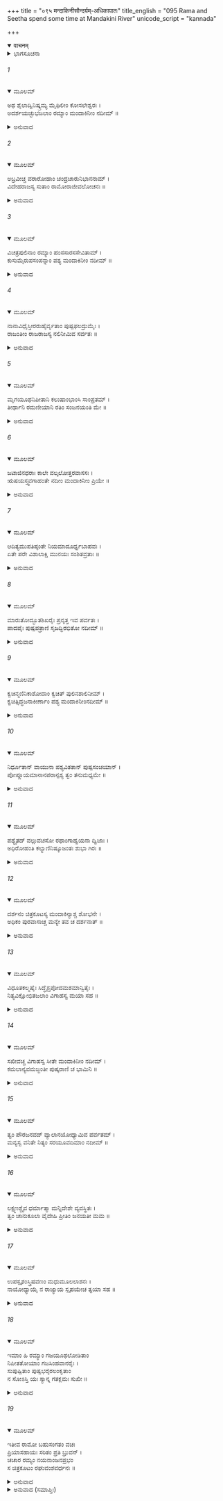 +++
title = "०९५ मन्दाकिनीसौन्दर्यम्-अधिकापातः"
title_english = "095 Rama and Seetha spend some time at Mandakini River"
unicode_script = "kannada"

+++
<details open><summary>वाचनम्</summary>

<div class="audioEmbed"  caption="श्रीराम-हरिसीताराममूर्ति-घनपाठिभ्यां वचनम्" src="https://archive.org/download/Ramayana-recitation-Sriram-harisItArAmamUrti-Ghanapaati-v2/Kanda_2/Kanda_2_AYK-095-Mandakini_Soundaryam_Adhika_Pataha.mp3"></div>
</details>



<details><summary>ಭಾಗಸೂಚನಾ</summary>

ಶ್ರೀರಾಮನು ಸೀತೆಗೆ ಮಂದಾಕಿನೀ ನದಿಯ ಶೋಭೆಯನ್ನು ವರ್ಣಿಸಿದುದು
</details>

###### 1


<details open><summary>ಮೂಲಮ್</summary>

ಅಥ ಶೈಲಾದ್ವಿನಿಷ್ಕ್ರಮ್ಯ ಮೈಥಿಲೀಂ ಕೋಸಲೇಶ್ವರಃ ।  
ಅದರ್ಶಯಚ್ಛುಭಜಲಾಂ ರಮ್ಯಾಂ ಮಂದಾಕಿನೀಂ ನದೀಮ್ ॥
</details>

<details><summary>ಅನುವಾದ</summary>

ಕೊಸಲೇಶ್ವರ ಶ್ರೀರಾಮನು ಚಿತ್ರಕೂಟ ಪರ್ವತದಿಂದ ಹೊರಟ ಮಂಗಳಕರವಾದ ನೀರಿನಿಂದ ಕೂಡಿದ್ದ ಬಹು ರಮ್ಯವಾದ ಮಂದಾಕಿನೀ ನದಿಯನ್ನು ತೋರಿಸಿದನು.॥1॥
</details>

###### 2


<details open><summary>ಮೂಲಮ್</summary>

ಅಬ್ರವೀಚ್ಚ ವರಾರೋಹಾಂ ಚಂದ್ರಚಾರುನಿಭಾನನಾಮ್ ।  
ವಿದೇಹರಾಜಸ್ಯ ಸುತಾಂ ರಾಮೋರಾಜೀವಲೋಚನಃ ॥
</details>

<details><summary>ಅನುವಾದ</summary>

ರಾಜೀವಲೋಚನನಾದ ಶ್ರೀರಾಮನು ಚಂದ್ರನಂತೆ ಮನೋಹರ ಮುಖವುಳ್ಳ, ಸುಂದರ ಕಟಿಪ್ರದೇಶವುಳ್ಳ ವಿದೇಹ ರಾಜನಂದಿನೀ ಸೀತೆಯಲ್ಲಿ ಈ ಪ್ರಕಾರ ಹೇಳಿದನು.॥2॥
</details>

###### 3


<details open><summary>ಮೂಲಮ್</summary>

ವಿಚಿತ್ರಪುಲಿನಾಂ ರಮ್ಯಾಂ ಹಂಸಸಾರಸಸೇವಿತಾಮ್ ।  
ಕುಸುಮೈರುಪಸಂಪನ್ನಾಂ ಪಶ್ಯ ಮಂದಾಕಿನೀಂ ನದೀಮ್ ॥
</details>

<details><summary>ಅನುವಾದ</summary>

ಪ್ರಿಯೇ! ಈಗ ಮಂದಾಕಿನೀ ನದಿಯ ಶೋಭೆಯನ್ನು ನೋಡು. ಹಂಸ, ಸಾರಸಗಳಿಂದ ಸೇವಿತವಾದ ಕಾರಣ ಎಷ್ಟು ಸುಂದರವಾಗಿ ತೋರುತ್ತಿದೆ. ಇದರ ತೀರಗಳು ಬಹಳ ವಿಚಿತ್ರವಾಗಿವೆ. ನಾನಾ ಪ್ರಕಾರದ ಪುಷ್ಪಗಳು ಇದರ ಶೋಭೆ ಹೆಚ್ಚಿಸುತ್ತಿವೆ.॥3॥
</details>

###### 4


<details open><summary>ಮೂಲಮ್</summary>

ನಾನಾವಿಧೈಸ್ತೀರರುಹೈರ್ವೃತಾಂ ಪುಷ್ಪಫಲದ್ರುಮೈಃ ।  
ರಾಜಂತೀಂ ರಾಜರಾಜಸ್ಯ ನಲಿನೀಮಿವ ಸರ್ವತಃ ॥
</details>

<details><summary>ಅನುವಾದ</summary>

ಫಲ-ಪುಷ್ಪಗಳ ಭಾರದಿಂದ ಬಾಗಿದ ನಾನಾ ಪ್ರಕಾರದ ವೃಕ್ಷಗಳು ತೀರದಲ್ಲಿ ತುಂಬಿದ್ದ ಈ ಮಂದಾಕಿನೀ ನದಿಯು ಕುಬೇರನ ಸೌಗಂಧಿಕ ಸರೋವರದಂತೆ ಸುಶೋಭಿತವಾಗಿದೆ.॥4॥
</details>

###### 5


<details open><summary>ಮೂಲಮ್</summary>

ಮೃಗಯೂಥನಿಪೀತಾನಿ ಕಲುಷಾಂಭಾಂಸಿ ಸಾಂಪ್ರತಮ್ ।  
ತೀರ್ಥಾನಿ ರಮಣೀಯಾನಿ ರತಿಂ ಸಂಜನಯಂತಿ ಮೇ ॥
</details>

<details><summary>ಅನುವಾದ</summary>

ಜಿಂಕೆಗಳ ಗುಂಪುಗಳು ನೀರು ಕುಡಿದು ಈಗ ಇಲ್ಲಿಯ ನೀರು ಕದಡಿದರೂ ಇದರ ರಮಣೀಯ ತೀರಗಳು ನನ್ನ ಮನಸ್ಸಿಗೆ ಬಹಳ ಆನಂದ ಕೊಡುತ್ತಿವೆ.॥5॥
</details>

###### 6


<details open><summary>ಮೂಲಮ್</summary>

ಜಟಾಜಿನಧರಾಃ ಕಾಲೇ ವಲ್ಕಲೋತ್ತರವಾಸಸಃ ।  
ಋಷಯಸ್ತ್ವವಗಾಹಂತೇ ನದೀಂ ಮಂದಾಕಿನೀಂ ಪ್ರಿಯೇ ॥
</details>

<details><summary>ಅನುವಾದ</summary>

ಪ್ರಿಯೇ! ಅಲ್ಲಿ ನೋಡು, ಜಟಾ, ಮೃಗಚರ್ಮ, ವಲ್ಕಲದ ಉತ್ತರೀಯವನ್ನು ಹೊದ್ದಿರುವ ಮಹರ್ಷಿಗಳು ಸರಿಯಾದ ಸಮಯದಲ್ಲಿ ಬಂದು ಈ ಮಂದಾಕಿನೀ ನದಿಯಲ್ಲಿ ಸ್ನಾನಮಾಡುತ್ತಿದ್ದಾರೆ.॥6॥
</details>

###### 7


<details open><summary>ಮೂಲಮ್</summary>

ಆದಿತ್ಯಮುಪತಿಷ್ಠಂತೇ ನಿಯಮಾದೂರ್ಧ್ವಬಾಹವಃ ।  
ಏತೇ ಪರೇ ವಿಶಾಲಾಕ್ಷಿ ಮುನಯಃ ಸಂಶಿತವ್ರತಾಃ ॥
</details>

<details><summary>ಅನುವಾದ</summary>

ವಿಶಾಲಲೋಚನೇ! ಕಠೋರ ವ್ರತವನ್ನು ಪಾಲಿಸುವ ಇತರ ಮುನಿಗಳು ನಿತ್ಯ ನಿಯಮದಂತೆ ಎರಡೂ ಕೈಗಳನ್ನು ಮೇಲಕ್ಕೆತ್ತಿ ಈ ನದೀ ತೀರದಲ್ಲಿ ಸೂರ್ಯೋಪಾಸನೆ ಮಾಡುತ್ತಿದ್ದಾರೆ.॥7॥
</details>

###### 8


<details open><summary>ಮೂಲಮ್</summary>

ಮಾರುತೋದ್ಭೂತಶಿಖರೈಃ ಪ್ರನೃತ್ತ ಇವ ಪರ್ವತಃ ।  
ಪಾದಪೈಃ ಪುಷ್ಪಪತ್ರಾಣಿ ಸೃಜದ್ಭಿರಭಿತೋ ನದೀಮ್ ॥
</details>

<details><summary>ಅನುವಾದ</summary>

ಗಾಳಿಯಿಂದ ಅಲ್ಲಾಡುತ್ತಿರುವ ರೆಂಬೆಗಳಿಂದ ಪುಷ್ಪಗಳು ಮಂದಾಕಿನೀ ನದಿಯ ಎರಡೂ ತೀರಗಳಲ್ಲಿ ಚೆಲ್ಲಾಡಿಹೋಗಿವೆ. ಇದನ್ನು ನೋಡಿದರೆ ಪರ್ವತ ರಾಜನೇನಾದರೂ ಪುಷ್ಪಾಂಜಲಿ ಅರ್ಪಿಸುತ್ತಾ ನೃತ್ಯಮಾಡುತ್ತಿರುವನೋ ಎಂಬಂತಿತ್ತು.॥8॥
</details>

###### 9


<details open><summary>ಮೂಲಮ್</summary>

ಕ್ವಚಿನ್ಮಣಿನಿಕಾಶೋದಾಂ ಕ್ವಚಿತ್ ಪುಲಿನಶಾಲಿನೀಮ್ ।  
ಕ್ವಚಿತ್ಸಿದ್ಧಜನಾಕೀರ್ಣಾಂ ಪಶ್ಯ ಮಂದಾಕಿನೀಂನದೀಮ್ ॥
</details>

<details><summary>ಅನುವಾದ</summary>

ಮಂದಾಕಿನೀ ನದಿಯ ಶೋಭೆ ಹೇಗಿದೆ ನೋಡು; ಕೆಲವು ಕಡೆ ಇದರಲ್ಲಿ ಮುತ್ತುಗಳಂತೆ ಸ್ವಚ್ಛವಾದ ನೀರು ಹರಿಯುವುದು ಕಂಡುಬಂದರೆ, ಕೆಲವೆಡೆ ಎತ್ತರವಾದ ಮರಳ ದಿಣ್ಣೆಗಳಿಂದ ಕಣ್ಮರೆಯಾಗುತ್ತಿದೆ. ಕೆಲವೆಡೆ ಇದರಲ್ಲಿ ಸಿದ್ಧರು ಸ್ನಾನಮಾಡುತ್ತಿದ್ದಾರೆ.॥9॥
</details>

###### 10


<details open><summary>ಮೂಲಮ್</summary>

ನಿರ್ಧೂತಾನ್ ವಾಯುನಾ ಪಶ್ಯವಿತತಾನ್ ಪುಷ್ಪಸಂಚಯಾನ್ ।  
ಪೋಪ್ಲೂಯಮಾನಾನಪರಾನ್ಪಶ್ಯ ತ್ವಂ ತನುಮಧ್ಯಮೇ ॥
</details>

<details><summary>ಅನುವಾದ</summary>

ಸುಂದರೀ! ವಾಯುವು ಹಾರಿಸಿಕೊಂಡು ಬಂದ ಹೂವುಗಳ ರಾಶಿ-ರಾಶಿಗಳು ಮಂದಾಕಿನಿಯ ಎರಡೂ ದಂಡೆಗಳಲ್ಲಿ ಬಿದ್ದಿವೆ. ಬೇರೆ ಪುಷ್ಪಸಮೂಹವು ನೀರಿನ ಮೇಲೆ ಹೇಗೆ ತೇಲುತ್ತಾ ಸಾಗುತ್ತಿದೆ ನೋಡು.॥10॥
</details>

###### 11


<details open><summary>ಮೂಲಮ್</summary>

ಪಶ್ಯೈತದ್ ವಲ್ಗುವಚಸೋ ರಥಾಂಗಾಹ್ವಯನಾ ದ್ವಿಜಾಃ ।  
ಅಧಿರೋಹಂತಿ ಕಲ್ಯಾಣಿನಿಷ್ಕೂಜಂತಃ ಶುಭಾ ಗಿರಃ ॥
</details>

<details><summary>ಅನುವಾದ</summary>

ಕಲ್ಯಾಣಿ! ಮಧುರವಾಗಿ ನುಡಿಯುವ ಚಕ್ರವಾಕ ಪಕ್ಷಿಗಳು ಕಲರವ ಮಾಡುತ್ತಾ ನದಿಯ ಎರಡೂ ದಡಗಳಲ್ಲಿ ಆರೂಢವಾಗಿರುವುದನ್ನು ನೋಡಲ್ಲಿ.॥11॥
</details>

###### 12


<details open><summary>ಮೂಲಮ್</summary>

ದರ್ಶನಂ ಚಿತ್ರಕೂಟಸ್ಯ ಮಂದಾಕಿನ್ಯಾಶ್ಚ ಶೋಭನೇ ।  
ಅಧಿಕಂ ಪುರವಾಸಾಚ್ಚ ಮನ್ಯೇ ತವ ಚ ದರ್ಶನಾತ್ ॥
</details>

<details><summary>ಅನುವಾದ</summary>

ಶೋಭನೇ! ಪ್ರತಿದಿನ ಚಿತ್ರಕೂಟ ಮತ್ತು ಮಂದಾಕಿನಿಯ ದರ್ಶನವು ನನಗೆ ನಿನ್ನ ದರ್ಶನಕ್ಕಿಂತಲೂ ಹೆಚ್ಚು ಕಣ್ಮನಗಳಿಗೆ ಸುಖಾವಹವಾಗಿ, ಅಯೋಧ್ಯೆಯ ವಾಸಕ್ಕಿಂತಲೂ ಹೆಚ್ಚು ಆಹ್ಲಾದಕರವಾಗಿದೆ.॥12॥
</details>

###### 13


<details open><summary>ಮೂಲಮ್</summary>

ವಿಧೂತಕಲ್ಮಷೈಃ ಸಿದ್ಧೈಸ್ತಪೋದಮಶಮಾನ್ವಿತೈಃ ।  
ನಿತ್ಯವಿಕ್ಷೋಭಿತಜಲಾಂ ವಿಗಾಹಸ್ವ ಮಯಾ ಸಹ ॥
</details>

<details><summary>ಅನುವಾದ</summary>

ಈ ನದಿಯಲ್ಲಿ ಪ್ರತಿದಿನ ತಪಸ್ಸು, ಇಂದ್ರಿಯ ಸಂಯಮ ಮತ್ತು ಮನೋನಿಗ್ರಹ ಸಂಪನ್ನ ನಿಷ್ಪಾಪ ಸಿದ್ಧ ಮಹಾತ್ಮರು ಸ್ನಾನಮಾಡುವುದರಿಂದ ಅವರ ಪಾದಧೂಳಿಯಿಂದ ಪವಿತ್ರವಾದ ತೀರ್ಥದಲ್ಲಿ ನಡೆ, ನನ್ನೊಂದಿಗೆ ಸ್ನಾನ ಮಾಡು.॥13॥
</details>

###### 14


<details open><summary>ಮೂಲಮ್</summary>

ಸಖೀವಚ್ಚ ವಿಗಾಹಸ್ವ ಸೀತೇ ಮಂದಾಕಿನೀಂ ನದೀಮ್ ।  
ಕಮಲಾನ್ಯವಮಜ್ಜಂತೀ ಪುಷ್ಕರಾಣಿ ಚ ಭಾಮಿನಿ ॥
</details>

<details><summary>ಅನುವಾದ</summary>

ಭಾಮಿನಿ ಸೀತೆ! ಸಖಿಯರು ಪರಸ್ಪರ ಜಲಕ್ರೀಡೆ ಯಾಡುವಂತೆ ನೀನೂ ಮಂದಾಕಿನೀ ನದಿಯಲ್ಲಿ ಇಳಿದು ಇದರಲ್ಲಿ ಕೆಂಪು ಮತ್ತು ಬಿಳಿಯ ಕುಮುದಗಳಲ್ಲಿ ನೀರಿನಲ್ಲಿ ಮುಳುಗಿಸುತ್ತಾ ಇದರಲ್ಲಿ ಸ್ನಾನ ಕ್ರೀಡೆಯಾಡು.॥14॥
</details>

###### 15


<details open><summary>ಮೂಲಮ್</summary>

ತ್ವಂ ಪೌರಜನವದ್ ವ್ಯಾಲಾನಯೋಧ್ಯಾಮಿವ ಪರ್ವತಮ್ ।  
ಮನ್ಯಸ್ವ ವನಿತೇ ನಿತ್ಯಂ ಸರಯೂವದಿಮಾಂ ನದೀಮ್ ॥
</details>

<details><summary>ಅನುವಾದ</summary>

ಪ್ರಿಯೆ! ನೀನು ಈ ವನದ ನಿವಾಸಿಗಳನ್ನು ಪುರವಾಸಿ ಜನರಂತೆ ತಿಳಿ. ಚಿತ್ರಕೂಟ ಪರ್ವತವನ್ನು ಅಯೋಧ್ಯೆಯಂತೆ ತಿಳಿ ಮತ್ತು ಈ ಮಂದಾಕಿನೀ ನದಿಯನ್ನು ಸರಯೂವಿನಂತೆ ತಿಳಿ.॥15॥
</details>

###### 16


<details open><summary>ಮೂಲಮ್</summary>

ಲಕ್ಷ್ಮಣಶ್ಚೈವ ಧರ್ಮಾತ್ಮಾ ಮನ್ನಿದೇಶೇ ವ್ಯವಸ್ಥಿತಃ ।  
ತ್ವಂ ಚಾನುಕೂಲಾ ವೈದೇಹಿ ಪ್ರೀತಿಂ ಜನಯತೀ ಮಮ ॥
</details>

<details><summary>ಅನುವಾದ</summary>

ವಿದೇಹನಂದಿನೀ! ಧರ್ಮಾತ್ಮಾ ಲಕ್ಷ್ಮಣನು ಸದಾ ನನ್ನ ಆಜ್ಞೆಗಧೀನನಾಗಿರುತ್ತಾನೆ ಮತ್ತು ನೀನೂ ಕೂಡ ನನ್ನ ಮನಸ್ಸಿಗೆ ಅನುಕೂಲವಾಗಿಯೇ ನಡೆಯುತ್ತಿರುವೆ; ಇದರಿಂದ ನನಗೆ ಬಹಳ ಸಂತೋಷವಾಗುತ್ತಿದೆ.॥16॥
</details>

###### 17


<details open><summary>ಮೂಲಮ್</summary>

ಉಪಸ್ಪೃಶಂಸ್ತ್ರಿಷವಣಂ ಮಧುಮೂಲಲಾಶನಃ ।  
ನಾಯೋಧ್ಯಾಯೈ ನ ರಾಜ್ಯಾಯ ಸ್ಪೃಹಯೇಚ ತ್ವಯಾ ಸಹ ॥
</details>

<details><summary>ಅನುವಾದ</summary>

ಪ್ರಿಯೇ! ನಿನ್ನೊಡನೆ ತ್ರಿಕಾಲಗಳಲ್ಲಿ ಸ್ನಾನ ಮಾಡುತ್ತಾ ಮಧುರ ಫಲ-ಮೂಲಗಳ ಆಹಾರ ಸೇವಿಸುತ್ತಾ ಇರುವ ನಾನು ಅಯೋಧ್ಯೆಗೆ ಹೋಗಲು ಮತ್ತು ರಾಜ್ಯವನ್ನು ಪಡೆಯಲು ಇಚ್ಛಿಸುವುದಿಲ್ಲ.॥17॥
</details>

###### 18


<details open><summary>ಮೂಲಮ್</summary>

ಇಮಾಂ ಹಿ ರಮ್ಯಾಂ ಗಜಯೂಥಲೋಡಿತಾಂ  
ನಿಪೀತತೋಯಾಂ ಗಜಸಿಂಹವಾನರೈಃ ।  
ಸುಪುಷ್ಪಿತಾಂ ಪುಷ್ಪಭರೈರಲಂಕೃತಾಂ  
ನ ಸೋಽಸ್ತಿ ಯಃ ಸ್ಯಾನ್ನ ಗತಕ್ಲಮಃ ಸುಖೀ ॥
</details>

<details><summary>ಅನುವಾದ</summary>

ಯಾವುದನ್ನು ಆನೆಗಳ ಗುಂಪು ಕದಡಿಹಾಕುತ್ತವೋ, ಸಿಂಹ ಮತ್ತು ವಾನರರು ಯಾವುದರ ನೀರು ಕುಡಿಯುತ್ತವೆಯೋ, ಯಾವುದರ ತಟದಲ್ಲಿ ಸುಂದರ ಪುಷ್ಪಭರಿತ ವೃಕ್ಷಗಳು ಶೋಭಿಸುತ್ತಿವೆಯೋ ಹಾಗೂ ಪುಷ್ಪ ಸಮೂಹಗಳಿಂದ ಅಲಂಕೃತವಾಗಿದೆಯೋ ಇಂತಹ ರಮಣೀಯ ಈ ಮಂದಾಕಿನೀ ನದಿಯಲ್ಲಿ ಸ್ನಾನಮಾಡಿ ಗ್ಲಾನಿರಹಿತ ಮತ್ತು ಸುಖಿಯಾಗುವಂತಹ ಮನುಷ್ಯನು ಈ ಜಗತ್ತಿನಲ್ಲಿ ಬೇರೆ ಯಾರು ಇಲ್ಲ.॥18॥
</details>

###### 19


<details open><summary>ಮೂಲಮ್</summary>

ಇತೀವ ರಾಮೋ ಬಹುಸಂಗತಂ ವಚಃ  
ಪ್ರಿಯಾಸಹಾಯಃ ಸರಿತಂ ಪ್ರತಿ ಬ್ರುವನ್ ।  
ಚಚಾರ ರಮ್ಯಂ ನಯನಾಂಜನಪ್ರಭಂ  
ಸ ಚಿತ್ರಕೂಟಂ ರಘುವಂಶವರ್ಧನಃ ॥
</details>

<details><summary>ಅನುವಾದ</summary>

ರಘುವಂಶವನ್ನು ವೃದ್ಧಿಗೊಳಿಸುವ ಶ್ರೀರಾಮನು ಮಂದಾಕಿನೀ ನದಿಯ ಕುರಿತು ಹೀಗೆ ಅನೇಕ ರೀತಿಯ ಸುಸಂಗತ ಮಾತುಗಳನ್ನು ಹೇಳುತ್ತಾ ನೀಲ ಕಾಂತಿಯುಳ್ಳ ರಮಣೀಯ ಚಿತ್ರಕೂಟ ಪರ್ವತದಲ್ಲಿ ತನ್ನ ಪ್ರಿಯಪತ್ನೀ ಸೀತೆಯೊಂದಿಗೆ ಸಂಚರಿಸತೊಡಗಿದನು.॥19॥
</details>

<details><summary>ಅನುವಾದ (ಸಮಾಪ್ತಿಃ)</summary>

ಶ್ರೀವಾಲ್ಮೀಕಿ ವಿರಚಿತ ಆರ್ಷರಾಮಾಯಣ ಆದಿಕಾವ್ಯದ ಅಯೋಧ್ಯಾಕಾಂಡದಲ್ಲಿ ತೊಂಭತ್ತೈದನೆಯ ಸರ್ಗ ಪೂರ್ಣವಾಯಿತು.॥95॥
</details>
